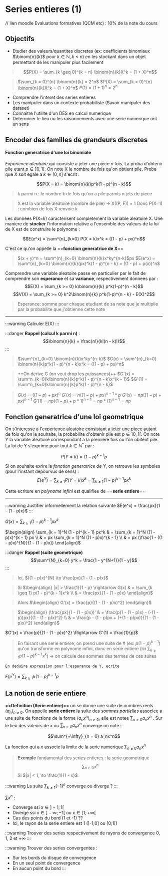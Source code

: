 Series entieres (1)
===

// lien moodle
Evaluations formatives (QCM etc) : 10% de la note du cours

## Objectifs

- Etudier des valeurs/quantites discretes (ex: coefficients binomiaux $\binom{n}{k}$ pour  $k \in \mathbb{N}, k \leq n$) en les stockant dans un objet permettant de les manipuler plus facilement
> $$P(X) = \sum_{k \geq 0}^{k = n} \binom{n}{k}X^k = (1 + X)^n$$

> $\sum_{k = 0}^{n} \binom{n}{k} = 2^n$
> $P(X) = \sum_{k = 0}^{n} \binom{n}{k}X^k = (1 + X)^n$
> $P(1) = (1 + 1)^n = 2^n$

- Comprendre l'interet des series entieres
- Les manipuler dans un contexte probabiliste (Savoir manipuler des dataset)
- Connaitre l'utilite d'un DES en calcul numerique
- Determiner le lieu ou les raisonnements avec une serie numerique ont un sens

## Encoder des familles de grandeurs discretes

#### Fonction generatrice d'une loi binomiale

*Experience aleatoire* qui consiste a jeter une piece *n* fois. La proba d'obtenir pile etant $p\in{]0, 1[}$. On note X le nombre de fois qu'on obtient pile. Proba que X soit egale a $k\in{[0, n]}$ s'ecrit :

$$P(X = k) = \binom{n}{k}p^k(1 - p)^{n - k}$$
 
> k parmi n : le nombre k de fois qu'on a pile parmis n jets de piece
 
> X est la variable aleatoire (nombre de pile) -> X((P, F)) = 1
> Donc P(X=1) : combien de fois X renvoie k
 
Les donnees P(X=k) caracterisent completement la variable aleatoire X. Une maniere de **stocker** l'information relative a l'ensemble des valeurs de la loi de X est de construire le polynome : 

$$E(e^x) = \sum^{n}_{k=0} P(X = k)x^k = ((1 - p) + px)^n$$
 
C'est ce qu'on appelle la ==**fonction generatrice de X**==
 
> $(x + y)^n = \sum^{n}_{k=0} \binom{n}{k}x^ky^{n-k}$px
> $E(e^x) = \sum^{n}_{k=0} \binom{n}{k}(px)^k(1 - p)^{n - k} = ((1 - p) + p(x))^n$
 
Comprendre une variable aleatoire passe en particulier par le fait de comprendre son **esperance** et sa **variance**, respectivement donnees par : 
$$E(X) = \sum_{k >= 0} k\binom{n}{k} p^k(1-p)^{n - k}$$
$$V(X) = \sum_{k >= 0} k^2\binom{n}{k} p^k(1-p)^{n - k} - E(X)^2$$

> Esperance: somme pour chaque etudiant de sa note que je multiplie par la probabilite que j'obtienne cette note
------
:::warning
Calculer E(X)
:::

:::danger
**Rappel (calcul k parmi n)** : $$\binom{n}{k} = \frac{n!}{k!(n - k)!}$$
:::

> $\sum^{n}_{k=0} \binom{n}{k}x^ky^{n-k}$
$G(x) = \sum^{n}_{k=0} \binom{n}{k}p^k(1 - p)^{n - k}x^k = ((1 - p) + px)^n$


> ++On derive G (on veut drop les puissances)++
$G'(x) = \sum^n_{k=0}k\binom{n}{k}p^k(1 - p)^{n - k}x^{k - 1}$
$G'(1) = \sum^n_{k=0}k\binom{n}{k}p^k(1 - p)^{n - k}$

>$G(x) = ((1 - p) + px)^n$
>$G'(x) = n((1 - p) + px)^{n - 1} * p$
>$G'(x) = np((1 - p) + px)^{n - 1}$ 
> $G'(1) = np((1 - p) + p * 1)^{n - 1} = np * (1)^{n - 1} = np$

## Fonction generatrice d'une loi geometrique

On s'interesse a l'experience aleatoire consistant a jeter une piece autant de fois qu'on le souhaite, la probabilite d'obtenir pile est $p \in{]0,1[}$. On note Y la variable aleatoire correspondant a la premiere fois ou l'on obitent pile. La loi de Y s'exprime pour tout $k \in{\mathbb{N}^*}$ par : 

$$P(Y = k) = (1 - p)^{k - 1}p$$

Si on souhaite exrire la *fonction generatrice de Y*, on retrouve les symboles (pour l'instant depourvus de sens) : 
$$E(e^Y) = \sum_{k \geq 1} P(Y = k)x^k = \sum_{k \geq 1} (1 - p)^{k - 1}px^k$$

Cette ecriture en *polynome infini* est qualifiee de ==**serie entiere**==

-----
:::warning
Justifier informellement la relation suivante
$E(e^x) = \frac{px}{1 - (1 - p)x}$
:::

$G(x) = \sum_{k \geq 1} (1 - p)^{k - 1} px^k$


$\begin{align}
\sum_{k = 1}^N (1 - p)^{k - 1} px^k & = \sum_{k = 1}^N ((1 - p)x)^{k - 1} px \\
& = px \sum_{k = 1}^N ((1 - p)x)^{k - 1} \\
& = px (\frac{1 - ((1 - p)x)^{N}}{1 - (1 - p)x})
\end{align}$

:::danger
**Rappel (suite geometrique)**
$$\sum^{N}_{k=0} y^k = \frac{1 - y^{N+1}}{1 - y}$$
:::

> Ici, 
$((1 - p)x)^{N} \to \frac{px}{1 - (1 - p)x}$

> Si 
$\begin{align}
|x| > \frac{1}{1 - p} \rightarrow G(x) & = \sum_{k \geq 1} p(1 - p)^{k - 1}x^k \\ 
& = \frac{px}{1 - (1 - p)x}
\end{align}$

> Alors
$\begin{align}
G'(x) = \frac{p}{(1 - (1 - p)x)^2}
\end{align}$

> $\begin{align}
(\frac{px}{1 - (1 - p)x})' & = \frac{p(1 - (1 - p)x) - (-(1 - p))px}{(1 - (1 - p)x)^2} \\
& = \frac{p - (1 - p)px + (+(1 - p)px)}{(1 - (1 - p)x)^2}
\end{align}$

$G'(x) = \frac{p}{(1 - (1 - p)x)^2} \Rightarrow G'(1) = \frac{1}{p}$
    
> En faisant une serie entiere, on prend une suite de # (ex: $p(1 - p)^{k - 1}$) qu'on transforme en polynome infini, donc en serie entiere (ici $\sum_{k \geq 1} p(1 - p)^{k - 1}x^k$) $\to$ on calcule des sommes des termes de ces suites

    En deduire expression pour l'esperance de Y, ecrite 

$E(e^Y) = \sum_{k \geq 1} k(1 - p)^{k - 1}p$

## La notion de serie entiere

==**Definition (Serie entiere)**==
on se donne une suite de nombres reels $(a_n)_{n \geq 0}$. On appelle **serie entiere** la suite des *sommes partielles* associee a une suite de fonctions de la forme $(a_nx^n)_{n \geq 0}$, elle est notee $\sum_{n \geq 0} a_nx^n$ . Sur le lieu des valeurs de $x$ ou $\sum_{n \geq 0}a_nx^n$ converge on note : 

$$\sum^{+\infty}_{n = 0} a_nx^n$$

La fonction qui a $x$ associe la limite de la serie numerique $\sum_{n \geq 0}a_nx^n$

> **Exemple** fondamental des series entieres : la serie geometrique
$$\sum_{n \geq 0} x^n$$
> Si $|x| < 1, \to \frac{1}{1 - x}$

:::warning
La suite $\sum_{k \geq 1} (-1)^n$ converge ou diverge ?
:::

$\sum x^n$ : 
- Converge ssi $x \in ]-1; 1[$
- Diverge ssi $x \in ]-\infty; -1[$ ou $x \in ]1; +\infty[$
- Cas des points du bord (1 et -1) ??
- Ici, le rayon de la serie entiere est 1 (]-1;0] ou [0;1[)

:::warning
Trouver des series respectivement de rayons de convergence 0, 1, 2 et $+\infty$
:::

:::warning
Trouver des series convergentes : 
- Sur les bords du disque de convergence
- En un seul point de convergence
- En aucun point du bord
:::